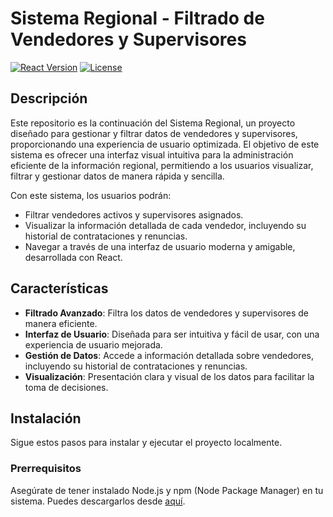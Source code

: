 
# Sistema Regional - Filtrado de Vendedores y Supervisores

[![React Version](https://img.shields.io/badge/React-18.0.0-blue.svg)](https://reactjs.org/)
[![License](https://img.shields.io/badge/license-MIT-green.svg)](https://opensource.org/licenses/MIT)

## Descripción

Este repositorio es la continuación del Sistema Regional, un proyecto diseñado para gestionar y filtrar datos de vendedores y supervisores, proporcionando una experiencia de usuario optimizada. El objetivo de este sistema es ofrecer una interfaz visual intuitiva para la administración eficiente de la información regional, permitiendo a los usuarios visualizar, filtrar y gestionar datos de manera rápida y sencilla.

Con este sistema, los usuarios podrán:

- Filtrar vendedores activos y supervisores asignados.
- Visualizar la información detallada de cada vendedor, incluyendo su historial de contrataciones y renuncias.
- Navegar a través de una interfaz de usuario moderna y amigable, desarrollada con React.

## Características

- **Filtrado Avanzado**: Filtra los datos de vendedores y supervisores de manera eficiente.
- **Interfaz de Usuario**: Diseñada para ser intuitiva y fácil de usar, con una experiencia de usuario mejorada.
- **Gestión de Datos**: Accede a información detallada sobre vendedores, incluyendo su historial de contrataciones y renuncias.
- **Visualización**: Presentación clara y visual de los datos para facilitar la toma de decisiones.

## Instalación

Sigue estos pasos para instalar y ejecutar el proyecto localmente.

### Prerrequisitos

Asegúrate de tener instalado Node.js y npm (Node Package Manager) en tu sistema. Puedes descargarlos desde [aquí](https://nodejs.org/).



